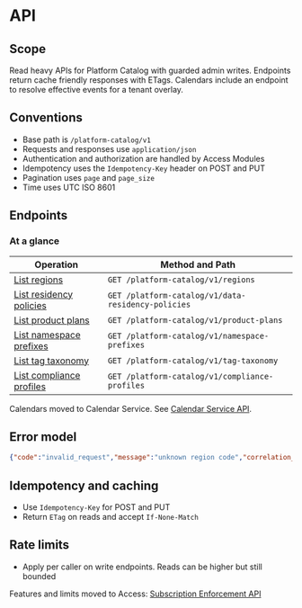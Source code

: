 # API

## Scope
Read heavy APIs for Platform Catalog with guarded admin writes. Endpoints return cache friendly responses with ETags. Calendars include an endpoint to resolve effective events for a tenant overlay.

## Conventions
- Base path is `/platform-catalog/v1`
- Requests and responses use `application/json`
- Authentication and authorization are handled by Access Modules
- Idempotency uses the `Idempotency-Key` header on POST and PUT
- Pagination uses `page` and `page_size`
- Time uses UTC ISO 8601


## Endpoints

### At a glance
| Operation | Method and Path |
| --- | --- |
| [List regions](#list-regions) | `GET /platform-catalog/v1/regions` |
| [List residency policies](#list-residency-policies) | `GET /platform-catalog/v1/data-residency-policies` |
| [List product plans](#list-product-plans) | `GET /platform-catalog/v1/product-plans` |
| [List namespace prefixes](#list-namespace-prefixes) | `GET /platform-catalog/v1/namespace-prefixes` |
| [List tag taxonomy](#list-tag-taxonomy) | `GET /platform-catalog/v1/tag-taxonomy` |
| [List compliance profiles](#list-compliance-profiles) | `GET /platform-catalog/v1/compliance-profiles` |

Calendars moved to Calendar Service. See [Calendar Service API](../calendar-service/api.md).
## Error model
```json
{"code":"invalid_request","message":"unknown region code","correlation_id":"..."}
```

## Idempotency and caching
- Use `Idempotency-Key` for POST and PUT
- Return `ETag` on reads and accept `If-None-Match`

## Rate limits
- Apply per caller on write endpoints. Reads can be higher but still bounded


Features and limits moved to Access: [Subscription Enforcement API](../subscription-enforcement/api.md)
